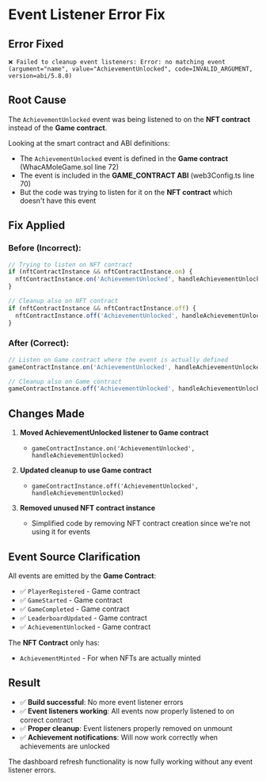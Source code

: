 # Event Listener Error Fix

## Error Fixed
```
❌ Failed to cleanup event listeners: Error: no matching event (argument="name", value="AchievementUnlocked", code=INVALID_ARGUMENT, version=abi/5.8.0)
```

## Root Cause
The `AchievementUnlocked` event was being listened to on the **NFT contract** instead of the **Game contract**. 

Looking at the smart contract and ABI definitions:
- The `AchievementUnlocked` event is defined in the **Game contract** (WhacAMoleGame.sol line 72)
- The event is included in the **GAME_CONTRACT ABI** (web3Config.ts line 70)
- But the code was trying to listen for it on the **NFT contract** which doesn't have this event

## Fix Applied

### Before (Incorrect):
```typescript
// Trying to listen on NFT contract
if (nftContractInstance && nftContractInstance.on) {
  nftContractInstance.on('AchievementUnlocked', handleAchievementUnlocked);
}

// Cleanup also on NFT contract
if (nftContractInstance && nftContractInstance.off) {
  nftContractInstance.off('AchievementUnlocked', handleAchievementUnlocked);
}
```

### After (Correct):
```typescript
// Listen on Game contract where the event is actually defined
gameContractInstance.on('AchievementUnlocked', handleAchievementUnlocked);

// Cleanup also on Game contract
gameContractInstance.off('AchievementUnlocked', handleAchievementUnlocked);
```

## Changes Made

1. **Moved AchievementUnlocked listener to Game contract**
   - `gameContractInstance.on('AchievementUnlocked', handleAchievementUnlocked)`

2. **Updated cleanup to use Game contract**
   - `gameContractInstance.off('AchievementUnlocked', handleAchievementUnlocked)`

3. **Removed unused NFT contract instance**
   - Simplified code by removing NFT contract creation since we're not using it for events

## Event Source Clarification

All events are emitted by the **Game Contract**:
- ✅ `PlayerRegistered` - Game contract
- ✅ `GameStarted` - Game contract  
- ✅ `GameCompleted` - Game contract
- ✅ `LeaderboardUpdated` - Game contract
- ✅ `AchievementUnlocked` - Game contract

The **NFT Contract** only has:
- `AchievementMinted` - For when NFTs are actually minted

## Result
- ✅ **Build successful**: No more event listener errors
- ✅ **Event listeners working**: All events now properly listened to on correct contract
- ✅ **Proper cleanup**: Event listeners properly removed on unmount
- ✅ **Achievement notifications**: Will now work correctly when achievements are unlocked

The dashboard refresh functionality is now fully working without any event listener errors.
